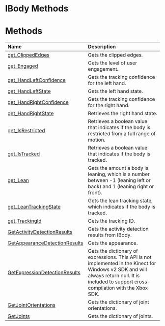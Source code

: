 IBody Methods  
=============  

<span id="publicmethodsSection"></span>

Methods  
=======  

<table>
<colgroup>
<col width="30%" />
<col width="60%" />
</colgroup>
<thead>
<tr class="header">
<th align="left">Name</th>
<th align="left">Description</th>
</tr>
</thead>
<tbody>
<tr class="odd">
<td align="left"><a href="Methods/get_ClippedEdges_Method.md">get_ClippedEdges</a></td>
<td align="left">Gets the clipped edges.</td>
</tr>
<tr class="even">
<td align="left"><a href="Methods/get_Engaged_Method.md">get_Engaged</a></td>
<td align="left">Gets the level of user engagement.</td>
</tr>
<tr class="odd">
<td align="left"><a href="Methods/get_HandLeftConfidence.md">get_HandLeftConfidence</a></td>
<td align="left">Gets the tracking confidence for the left hand.</td>
</tr>
<tr class="even">
<td align="left"><a href="Methods/get_HandLeftState_Method.md">get_HandLeftState</a></td>
<td align="left">Gets the left hand state.</td>
</tr>
<tr class="odd">
<td align="left"><a href="Methods/get_HandRightConfidence.md">get_HandRightConfidence</a></td>
<td align="left">Gets the tracking confidence for the right hand.</td>
</tr>
<tr class="even">
<td align="left"><a href="Methods/get_HandRightState_Method.md">get_HandRightState</a></td>
<td align="left">Retrieves the right hand state.</td>
</tr>
<tr class="odd">
<td align="left"><a href="Methods/get_IsRestricted_Method.md">get_IsRestricted</a></td>
<td align="left">Retrieves a boolean value that indicates if the body is restricted from a full range of motion.</td>
</tr>
<tr class="even">
<td align="left"><a href="Methods/get_IsTracked_Method.md">get_IsTracked</a></td>
<td align="left">Retrieves a boolean value that indicates if the body is tracked.</td>
</tr>
<tr class="odd">
<td align="left"><a href="Methods/get_Lean_Method.md">get_Lean</a></td>
<td align="left">Gets the amount a body is leaning, which is a number between -1 (leaning left or back) and 1 (leaning right or front).</td>
</tr>
<tr class="even">
<td align="left"><a href="Methods/get_LeanTrackingState_Method.md">get_LeanTrackingState</a></td>
<td align="left">Gets the lean tracking state, which indicates if the body is tracked.</td>
</tr>
<tr class="odd">
<td align="left"><a href="Methods/get_TrackingId_Method.md">get_TrackingId</a></td>
<td align="left">Gets the tracking ID.</td>
</tr>
<tr class="even">
<td align="left"><a href="Methods/GetActivityDetectionResults.md">GetActivityDetectionResults</a></td>
<td align="left">Gets the activity detection results from IBody.</td>
</tr>
<tr class="odd">
<td align="left"><a href="Methods/GetAppearanceDetectionResu.md">GetAppearanceDetectionResults</a></td>
<td align="left">Gets the appearance.</td>
</tr>
<tr class="even">
<td align="left"><a href="Methods/GetExpressionDetectionResu.md">GetExpressionDetectionResults</a></td>
<td align="left">Gets the dictionary of expressions. This API is not implemented in the Kinect for Windows v2 SDK and will always return null. It is included to support cross-compilation with the Xbox SDK.</td>
</tr>
<tr class="odd">
<td align="left"><a href="Methods/GetJointOrientations_Method.md">GetJointOrientations</a></td>
<td align="left">Gets the dictionary of joint orientations.</td>
</tr>
<tr class="even">
<td align="left"><a href="Methods/GetJoints_Method.md">GetJoints</a></td>
<td align="left">Gets the dictionary of joints.</td>
</tr>
</tbody>
</table>



<!--Please do not edit the data in the comment block below.-->
<!--
TOCTitle : IBody Methods
RLTitle : IBody Methods
KeywordK : IBody interface, methods
KeywordA : Methods.T:Microsoft.Kinect.kinect.IBody
AssetID : Methods.T:Microsoft.Kinect.kinect.IBody
Locale : en-us
CommunityContent : 1
TargetOS : Windows
TopicType : kbSyntax
DocSet : K4Wv2
ProjType : K4Wv2Proj
Technology : Kinect for Windows
Product : Kinect for Windows SDK v2
productversion : 20
-->

